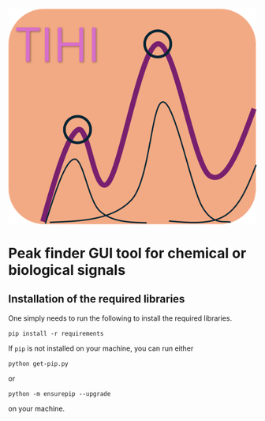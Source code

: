 ![alt text](https://github.com/kyunghoon-han/Tihi_spectral_fitter/blob/main/logo_small.png?raw=true)

# Peak finder GUI tool for chemical or biological signals

## Installation  of the required libraries
One simply needs to run the following to install the required libraries.
```
pip install -r requirements
```
If `pip` is not installed on your machine, you can run either
```
python get-pip.py
```
or
```
python -m ensurepip --upgrade
```
on your machine.
